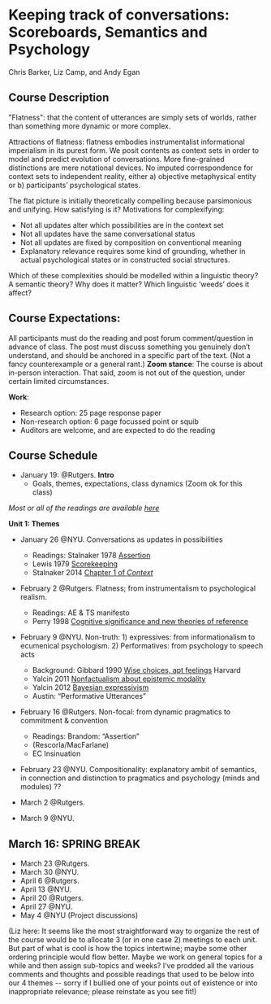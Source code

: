 # Keeping track of conversations: Scoreboards, Semantics and Psychology

Chris Barker, Liz Camp, and Andy Egan

## Course Description

"Flatness": that the content of utterances are simply sets of worlds, rather than something more dynamic or more complex.

Attractions of flatness: flatness embodies instrumentalist informational imperialism in its purest form.  We posit contents as context sets in order to model and predict evolution of conversations. More fine-grained distinctions are mere notational devices. No imputed correspondence for context sets to independent reality, either a) objective metaphysical entity or b) participants’ psychological states. 

The flat picture is initially theoretically compelling because parsimonious and unifying. How satisfying is it? Motivations for complexifying: 

* Not all updates alter which possibilities are in the context set
* Not all updates have the same conversational status
* Not all updates are fixed by composition on conventional meaning 
* Explanatory relevance requires some kind of grounding, whether in actual psychological states or in constructed social structures. 
 
Which of these complexities should be modelled within a linguistic theory?  A semantic theory? Why does it matter?  Which linguistic ‘weeds’ does it affect? 

## Course Expectations: 
All participants must do the reading and post forum comment/question in advance of class. The post must discuss something you genuinely don’t understand, and should be anchored in a specific part of the text. (Not a fancy counterexample or a general rant.)
**Zoom stance**: The course is about in-person interaction. That said, zoom is not out of the question, under certain limited circumstances.

**Work**: 
* Research option: 25 page response paper
* Non-research option: 6 page focussed point or squib
* Auditors are welcome, and are expected to do the reading

## Course Schedule
* January 19: @Rutgers. **Intro**
  * Goals, themes, expectations, class dynamics (Zoom ok for this class)

*Most or all of the readings are available [here](Papers)*

**Unit 1: Themes**
* January 26 @NYU. Conversations as updates in possibilities
  * Readings: Stalnaker 1978 [Assertion](Papers/stalnaker-assertion.pdf)
  * Lewis 1979 [Scorekeeping](Papers/lewis-scorekeeping.pdf)
  * Stalnaker 2014 [Chapter 1 of *Context*](Papers/stalnaker-2014-context-ch1.pdf)
* February 2 @Rutgers. Flatness; from instrumentalism to psychological realism. 
  * Readings: AE & TS manifesto
  * Perry 1998 [Cognitive significance and new theories of reference](Papers/perry-1998-cognitive-significance.pdf)
* February 9 @NYU. Non-truth: 1) expressives: from informationalism to ecumenical psychologism. 2) Performatives: from psychology to speech acts 
  * Background: Gibbard 1990 [Wise choices, apt feelings](https://www.hup.harvard.edu/catalog.php?isbn=9780674953789) Harvard
  * Yalcin 2011 [Nonfactualism about epistemic modality](Papers/yalcin-2011-nonfactualism.pdf)
  * Yalcin 2012 [Bayesian expressivism](Papers/yalcin-2012-bayesian-expressivism.pdf)
  * Austin: “Performative Utterances”
* February 16 @Rutgers. Non-focal: from dynamic pragmatics to commitment & convention  
  * Readings: Brandom: “Assertion” 
  * (Rescorla/MacFarlane)
  * EC Insinuation
* February 23 @NYU. Compositionality: explanatory ambit of semantics, in connection and distinction to pragmatics and psychology (minds and modules)
	?? 

* March 2 @Rutgers.
* March 9 @NYU.

## March 16: SPRING BREAK

* March 23 @Rutgers.
* March 30 @NYU.
* April 6 @Rutgers.
* April 13 @NYU.
* April 20 @Rutgers.
* April 27 @NYU.
* May 4 @NYU (Project discussions)

(Liz here: It seems like the most straightforward way to organize the rest of the course would be to allocate 3 (or in one case 2) meetings to each unit. But part of what is cool is how the topics intertwine; maybe some other ordering principle would flow better. Maybe we work on general topics for a while and then assign sub-topics and weeks?  I’ve prodded all the various comments and thoughts and possible readings that used to be below into our 4 themes -- sorry if I bullied one of your points out of existence or into inappropriate relevance; please reinstate as you see fit!) 



